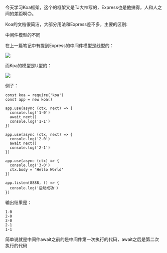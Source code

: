 今天学习Koa框架，这个的框架又是TJ大神写的，Express也是他搞得，人和人之间的差距啊🙃。

Koa的文档很简洁，大部分用法和Express差不多，主要的区别:

中间件模型的不同

  在上一篇笔记中有提到Express的中间件模型是线型的：

  ![](/madao.github.io/database/images/articles/node/express2/image1.png)

  而Koa的模型是U型的：

  ![](/madao.github.io/database/images/articles/node/koa/image2.png)

  例子：

  ```
  const koa = require('koa')
  const app = new koa()

  app.use(async (ctx, next) => {
    console.log('1-0')
    await next()
    console.log('1-1')
  })

  app.use(async (ctx, next) => {
    console.log('2-0')
    await next()
    console.log('2-1')
  })

  app.use(async (ctx) => {
    console.log('3-0')
    ctx.body = 'Hello World'
  })

  app.listen(8888, () => {
    console.log('启动成功')
  })
  ```

  输出结果是：

  ```
  1-0
  2-0
  3-0
  2-1
  1-1
  ```

  简单说就是中间件await之前的是中间件第一次执行的代码，await之后是第二次执行的代码

